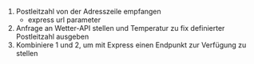 1. Postleitzahl von der Adresszeile empfangen
   - express url parameter
2. Anfrage an Wetter-API stellen und Temperatur zu fix definierter Postleitzahl ausgeben
3. Kombiniere 1 und 2, um mit Express einen Endpunkt zur Verfügung zu stellen
